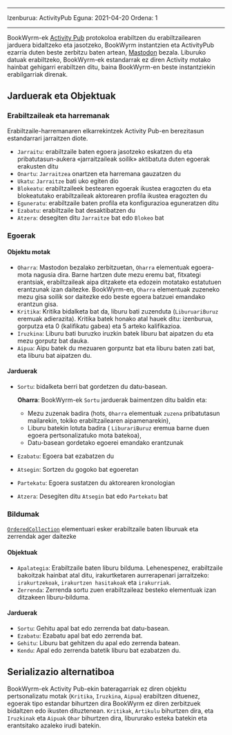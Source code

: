 - - -
Izenburua: ActivityPub Eguna: 2021-04-20 Ordena: 1
- - -

BookWyrm-ek [Activity Pub](http://activitypub.rocks/) protokoloa erabiltzen du erabiltzailearen jarduera bidaltzeko eta jasotzeko, BookWyrm instantzien eta ActivityPub ezarria duten beste zerbitzu baten artean, [Mastodon](https://joinmastodon.org/) bezala. Liburuko datuak erabiltzeko, BookWyrm-ek estandarrak ez diren Activity motako hainbat gehigarri erabiltzen ditu, baina BookWyrm-en beste instantziekin erabilgarriak direnak.

## Jarduerak eta Objektuak

### Erabiltzaileak eta harremanak
Erabiltzaile-harremanaren elkarrekintzek Activity Pub-en berezitasun estandarrari jarraitzen diote.

- `Jarraitu`: erabiltzaile baten egoera jasotzeko eskatzen du eta pribatutasun-aukera «jarraitzaileak soilik» aktibatuta duten egoerak erakusten ditu
- `Onartu`: `Jarraitzea` onartzen eta harremana gauzatzen du
- `Ukatu`: `Jarraitze` bati uko egiten dio
- `Blokeatu`: erabiltzaileek bestearen egoerak ikustea eragozten du eta blokeatutako erabiltzaileak aktorearen profila ikustea eragozten du
- `Eguneratu`: erabiltzaile baten profila eta konfigurazioa eguneratzen ditu
- `Ezabatu`: erabiltzaile bat desaktibatzen du
- `Atzera`: desegiten ditu `Jarraitze` bat edo `Blokeo` bat

### Egoerak
#### Objektu motak

- `Oharra`: Mastodon bezalako zerbitzuetan, `Oharra` elementuak egoera-mota nagusia dira. Barne hartzen dute mezu eremu bat, fitxategi erantsiak, erabiltzaileak aipa ditzakete eta edozein motatako estatutuen erantzunak izan daitezke. BookWyrm-en, `Oharra` elementuak zuzeneko mezu gisa soilik sor daitezke edo beste egoera batzuei emandako erantzun gisa.
- `Kritika`: Kritika bidalketa bat da, liburu bati zuzenduta (`LiburuariBuruz` eremuak adierazita). Kritika batek honako atal hauek ditu: izenburua, gorputza eta 0 (kalifikatu gabea) eta 5 arteko kalifikazioa.
- `Iruzkina`: Liburu bati buruzko iruzkin batek liburu bat aipatzen du eta mezu gorputz bat dauka.
- `Aipua`: Aipu batek du mezuaren gorpuntz bat eta liburu baten zati bat, eta liburu bat aipatzen du.


#### Jarduerak

- `Sortu`: bidalketa berri bat gordetzen du datu-basean.

   **Oharra**: BookWyrm-ek `Sortu` jarduerak baimentzen ditu baldin eta:

   - Mezu zuzenak badira (hots, `Oharra` elementuak `zuzena` pribatutasun mailarekin, tokiko erabiltzailearen aipamenarekin),
   - Liburu batekin lotuta badira ( `LiburariBuruz` eremua barne duen egoera pertsonalizatuko mota batekoa),
   - Datu-basean gordetako egoerei emandako erantzunak
- `Ezabatu`: Egoera bat ezabatzen du
- `Atsegin`: Sortzen du gogoko bat egoeretan
- `Partekatu`: Egoera sustatzen du aktorearen kronologian
- `Atzera`: Desegiten ditu `Atsegin` bat edo `Partekatu` bat

### Bildumak
[`OrderedCollection`](https://www.w3.org/TR/activitystreams-vocabulary/#dfn-orderedcollection) elementuari esker erabiltzaile baten liburuak eta zerrendak ager daitezke

#### Objektuak

- `Apalategia`: Erabiltzaile baten liburu bilduma. Lehenespenez, erabiltzaile bakoitzak hainbat atal ditu, irakurtketaren aurrerapenari jarraitzeko: `irakurtzekoak`, `irakurtzen hasitakoak` eta `irakurriak`.
- `Zerrenda`: Zerrenda sortu zuen erabiltzaileaz besteko elementuak izan ditzakeen liburu-bilduma.

#### Jarduerak

- `Sortu`: Gehitu apal bat edo zerrenda bat datu-basean.
- `Ezabatu`: Ezabatu apal bat edo zerrenda bat.
- `Gehitu`: Liburu bat gehitzen du apal edo zerrenda batean.
- `Kendu`: Apal edo zerrenda batetik liburu bat ezabatzen du.


## Serializazio alternatiboa
BookWyrm-ek Activity Pub-ekin bateragarriak ez diren objektu pertsonalizatu motak (`Kritika`, `Iruzkina`, `Aipua`) erabiltzen dituenez, egoerak tipo estandar bihurtzen dira BookWyrm ez diren zerbitzuek bidaltzen edo ikusten dituztenean. `Kritikak`, `Artikulu` bihurtzen dira, eta `Iruzkinak` eta `Aipuak` `Ohar` bihurtzen dira, libururako esteka batekin eta erantsitako azaleko irudi batekin.
